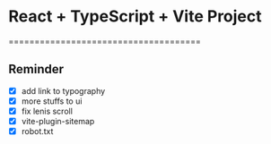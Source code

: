 # React + TypeScript + Vite Project

=====================================

## Reminder

- [x] add link to typography
- [x] more stuffs to ui
- [x] fix lenis scroll
- [x] vite-plugin-sitemap
- [x] robot.txt
